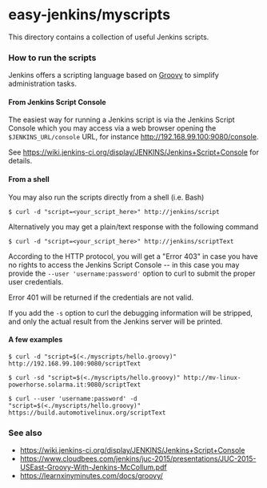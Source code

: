 # easy-jenkins/myscripts

This directory contains a collection of useful Jenkins scripts.

### How to run the scripts

Jenkins offers a scripting language based on [Groovy](http://www.groovy-lang.org/) to simplify administration tasks.

#### From Jenkins Script Console

The easiest way for running a Jenkins script is via the Jenkins Script Console which you may access via a web browser opening the
`$JENKINS_URL/console` URL, for instance <http://192.168.99.100:9080/console>.

See https://wiki.jenkins-ci.org/display/JENKINS/Jenkins+Script+Console for details.

#### From a shell

You may also run the scripts directly from a shell (i.e. Bash)

```
$ curl -d "script=<your_script_here>" http://jenkins/script
```

Alternatively you may get a plain/text response with the following command

```
$ curl -d "script=<your_script_here>" http://jenkins/scriptText
```

According to the HTTP protocol, you will get a "Error 403" in case you have no rights to access the Jenkins Script Console -- in this case you may provide the `--user 'username:password'` option to curl to submit the proper user credentials.

Error 401 will be returned if the credentials are not valid.

If you add the `-s` option to curl the debugging information will be stripped, and only the actual result from the Jenkins server will be printed.

#### A few examples

```
$ curl -d "script=$(<./myscripts/hello.groovy)" http://192.168.99.100:9080/scriptText
```

```
$ curl -sd "script=$(<./myscripts/hello.groovy)" http://mv-linux-powerhorse.solarma.it:9080/scriptText
```

```
$ curl --user 'username:password' -d "script=$(<./myscripts/hello.groovy)" https://build.automotivelinux.org/scriptText
```

### See also

* https://wiki.jenkins-ci.org/display/JENKINS/Jenkins+Script+Console
* https://www.cloudbees.com/jenkins/juc-2015/presentations/JUC-2015-USEast-Groovy-With-Jenkins-McCollum.pdf
* https://learnxinyminutes.com/docs/groovy/

<!-- EOF -->
